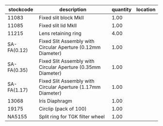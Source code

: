 |stockcode|description|quantity|location|
|---------|-----------|--------|--------|
|11083|Fixed slit block MkII|1.00||
|11085|Fixed slit lid MkII|1.00||
|11215|Lens retaining ring|4.00||
|SA-FA(0.12)|Fixed Slit Assembly with Circular Aperture (0.12mm Diameter)|1.00||
|SA-FA(0.35)|Fixed Slit Assembly with Circular Aperture (0.35mm Diameter)|1.00||
|SA-FA(1.17)|Fixed Slit Assembly with Circular Aperture (1.17mm Diameter)|1.00||
|13068|Iris Diaphragm|1.00||
|19175|Circlip (pack of 100)|1.00||
|NA5155|Split ring for TGK filter wheel|1.00||
